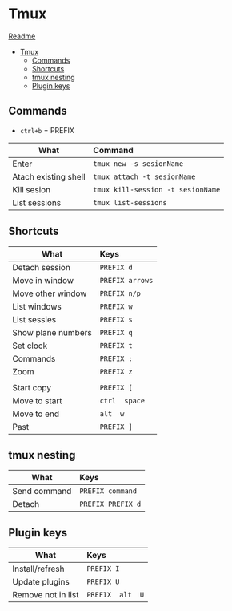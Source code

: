 # Tmux
[Readme](../README.md)

- [Tmux](#tmux)
  - [Commands](#commands)
  - [Shortcuts](#shortcuts)
  - [tmux nesting](#tmux-nesting)
  - [Plugin keys](#plugin-keys)

## Commands

- ```ctrl+b``` = PREFIX


| What                 | Command                               |
| -------------------- | :------------------------------------ |
| Enter                | ```tmux new -s sesionName```          |
| Atach existing shell | ```tmux attach -t sesionName```       |
| Kill sesion          | ```tmux kill-session -t sesionName``` |
| List sessions        | ```tmux list-sessions```              |


## Shortcuts
| What               | Keys                |
| ------------------ | :------------------ |
| Detach session     | ```PREFIX d```      |
| Move in window     | ```PREFIX arrows``` |
| Move other window  | ```PREFIX n/p```    |
| List windows       | ```PREFIX w```      |
| List sessies       | ```PREFIX s```      |
| Show plane numbers | ```PREFIX q```      |
| Set clock          | ```PREFIX t```      |
| Commands           | ```PREFIX :```      |
| Zoom               | ```PREFIX z```      |
|                    |
| Start copy         | ```PREFIX [```      |
| Move to start      | ```ctrl  space```   |
| Move to end        | ```alt  w```        |
| Past               | ```PREFIX ]```      |

## tmux nesting
| What         | Keys                  |
| ------------ | :-------------------- |
| Send command | ```PREFIX command```  |
| Detach       | ```PREFIX PREFIX d``` |

## Plugin keys
| What               | Keys                 |
| ------------------ | :------------------- |
| Install/refresh    | ```PREFIX I```       |
| Update plugins     | ```PREFIX U```       |
| Remove not in list | ```PREFIX  alt  U``` |
